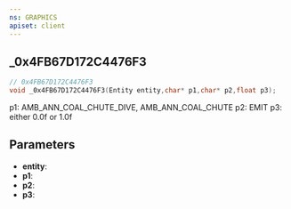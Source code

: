 ```yaml
---
ns: GRAPHICS
apiset: client
---
```

## _0x4FB67D172C4476F3

```c
// 0x4FB67D172C4476F3
void _0x4FB67D172C4476F3(Entity entity,char* p1,char* p2,float p3);
```

p1: AMB_ANN_COAL_CHUTE_DIVE, AMB_ANN_COAL_CHUTE
p2: EMIT
p3: either 0.0f or 1.0f

## Parameters
* **entity**:
* **p1**:
* **p2**:
* **p3**: